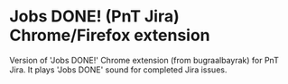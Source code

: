 # Jobs DONE! (PnT Jira) Chrome/Firefox extension
Version of 'Jobs DONE!' Chrome extension (from bugraalbayrak) for PnT Jira. It plays 'Jobs DONE' sound for completed Jira issues.
